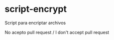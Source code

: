 # script-encrypt
Script para encriptar archivos

No acepto pull request / I don't accept pull request
